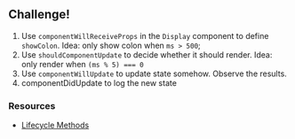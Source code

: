 ## Challenge!

  1. Use `componentWillReceiveProps` in the `Display` component to define `showColon`. Idea: only show colon when `ms > 500`;
  2. Use `shouldComponentUpdate` to decide whether it should render. Idea: only render when `(ms % 5) === 0`
  3. Use `componentWillUpdate` to update state somehow. Observe the results.
  4. componentDidUpdate to log the new state

### Resources

 * [Lifecycle Methods](https://facebook.github.io/react/docs/component-specs.html#lifecycle-methods)